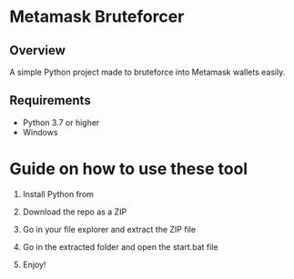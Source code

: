 # Metamask Bruteforcer

## Overview

A simple Python project made to bruteforce into Metamask wallets easily.

## Requirements

- Python 3.7 or higher 
- Windows

# Guide on how to use these tool

1. Install Python from

2. Download the repo as a ZIP

3. Go in your file explorer and extract the ZIP file

4. Go in the extracted folder and open the start.bat file

5. Enjoy!